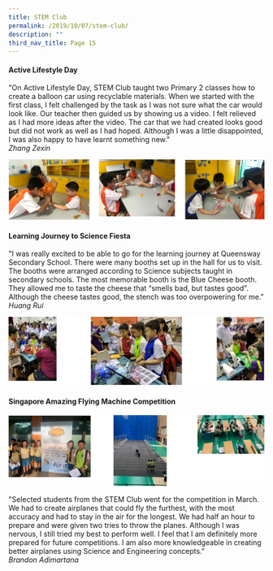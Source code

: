 ```yaml
---
title: STEM Club
permalink: /2019/10/07/stem-club/
description: ""
third_nav_title: Page 15
---
```


<h4><strong>Active Lifestyle Day</strong></h4>
<p>"On Active Lifestyle Day, STEM Club taught two Primary 2 classes how to create a balloon car using recyclable materials. When we started with the first class, I felt challenged by the task as I was not sure what the car would look like. Our teacher then guided us by showing us a video. I felt relieved as I had more ideas after the video. The car that we had created looks good but did not work as well as I had hoped. Although I was a little disappointed, I was also happy to have learnt something new."<br><em>Zhang Zexin</em></p>
<img src="/images/stem1.png">
<h4><strong>Learning Journey to Science Fiesta</strong></h4>
<p>"I was really excited to be able to go for the learning journey at Queensway Secondary School. There were many booths set up in the hall for us to visit. The booths were arranged according to Science subjects taught in secondary schools. The most memorable booth is the Blue Cheese booth. They allowed me to taste the cheese that &ldquo;smells bad, but tastes good&rdquo;. Although the cheese tastes good, the stench was too overpowering for me."<br /><em>Huang Rui</em></p>
<img src="/images/stem2.png">
<h4><strong>Singapore Amazing Flying Machine Competition</strong></h4>
<img src="/images/stem3.png">
<p>"Selected students from the STEM Club went for the competition in March. We had to create airplanes that could fly the furthest, with the most accuracy and had to stay in the air for the longest. We had half an hour to prepare and were given two tries to throw the planes. Although I was nervous, I still tried my best to perform well. I feel that I am definitely more prepared for future competitions. I am also more knowledgeable in creating better airplanes using Science and Engineering concepts."<br /><em>Brandon Adimartana</em></p>